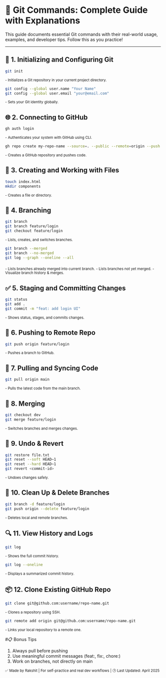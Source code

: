 # 📘 Git Commands: Complete Guide with Explanations

This guide documents essential Git commands with their real-world usage, examples, and developer tips. Follow this as you practice!

---

## 🔰 1. Initializing and Configuring Git

```bash
git init
```

<sub>- Initializes a Git repository in your current project directory.</sub>

```bash
git config --global user.name "Your Name"
git config --global user.email "your@email.com"
```

<sub>- Sets your Git identity globally.</sub>

## 🌐 2. Connecting to GitHub

```bash
gh auth login
```

<sub>- Authenticates your system with GitHub using CLI.</sub>

```bash
gh repo create my-repo-name --source=. --public --remote=origin --push
```

<sub>- Creates a GitHub repository and pushes code.</sub>

## 📁 3. Creating and Working with Files

```bash
touch index.html
mkdir components
```

<sub>- Creates a file or directory.</sub>

## 🌿 4. Branching

```bash
git branch
git branch feature/login
git checkout feature/login
```

<sub>- Lists, creates, and switches branches.</sub>

```bash 
git branch --merged	
git branch --no-merged	
git log --graph --oneline --all	
```

<sub>- Lists branches already merged into current branch.</sub>
<sub>- Lists branches not yet merged.</sub>
<sub>- Visualize branch history & merges.</sub>

## ✅ 5. Staging and Committing Changes

```bash
git status
git add .
git commit -m "feat: add login UI"
```

<sub>- Shows status, stages, and commits changes.</sub>

## 🚀 6. Pushing to Remote Repo

```bash
git push origin feature/login
```

<sub>- Pushes a branch to GitHub.</sub>

## 🔄 7. Pulling and Syncing Code

```bash
git pull origin main
```

<sub>- Pulls the latest code from the main branch.</sub>

## 🔀 8. Merging

```bash
git checkout dev
git merge feature/login
```

<sub>- Switches branches and merges changes.</sub>

## 🧪 9. Undo & Revert

```bash
git restore file.txt
git reset --soft HEAD~1
git reset --hard HEAD~1
git revert <commit-id>
```

<sub>- Undoes changes safely.</sub>

## 🧹 10. Clean Up & Delete Branches

```bash
git branch -d feature/login
git push origin --delete feature/login
```

<sub>- Deletes local and remote branches.</sub>

## 🔍 11. View History and Logs

```bash
git log
```

<sub>- Shows the full commit history.</sub>

```bash
git log --oneline
```

<sub>- Displays a summarized commit history.</sub>

## 📦 12. Clone Existing GitHub Repo

```bash
git clone git@github.com:username/repo-name.git
```

<sub>- Clones a repository using SSH.</sub>

```bash
git remote add origin git@github.com:username/repo-name.git
```

<sub>- Links your local repository to a remote one.</sub>

#📋 Bonus Tips

1. Always pull before pushing
2. Use meaningful commit messages (feat:, fix:, chore:)
3. Work on branches, not directly on main

<sub>✅ Made by Rakshit | For self-practice and real dev workflows | 🕒 Last Updated: April 2025</sub>
